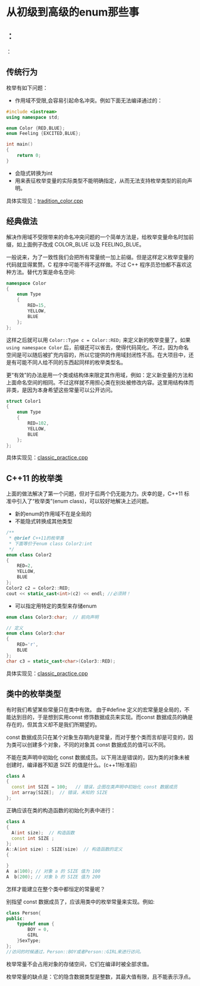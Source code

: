 # 从初级到高级的enum那些事

##  ：

   ：

   


## 传统行为


枚举有如下问题：

- 作用域不受限,会容易引起命名冲突。例如下面无法编译通过的：

```c++
#include <iostream>
using namespace std;

enum Color {RED,BLUE};
enum Feeling {EXCITED,BLUE};

int main() 
{
    return 0;
}
```
- 会隐式转换为int
- 用来表征枚举变量的实际类型不能明确指定，从而无法支持枚举类型的前向声明。

具体实现见：[tradition_color.cpp](tradition_color.cpp)

## 经典做法

解决作用域不受限带来的命名冲突问题的一个简单方法是，给枚举变量命名时加前缀，如上面例子改成 COLOR_BLUE 以及 FEELING_BLUE。

一般说来，为了一致性我们会把所有常量统一加上前缀。但是这样定义枚举变量的代码就显得累赘。C 程序中可能不得不这样做。不过 C++ 程序员恐怕都不喜欢这种方法。替代方案是命名空间:
```c++
namespace Color 
{
    enum Type
    {
        RED=15,
        YELLOW,
        BLUE
    };
};
```

这样之后就可以用 `Color::Type c = Color::RED;` 来定义新的枚举变量了。如果 `using namespace Color` 后，前缀还可以省去，使得代码简化。不过，因为命名空间是可以随后被扩充内容的，所以它提供的作用域封闭性不高。在大项目中，还是有可能不同人给不同的东西起同样的枚举类型名。

更“有效”的办法是用一个类或结构体来限定其作用域，例如：定义新变量的方法和上面命名空间的相同。不过这样就不用担心类在别处被修改内容。这里用结构体而非类，是因为本身希望这些常量可以公开访问。

```c++
struct Color1
{
    enum Type
    {
        RED=102,
        YELLOW,
        BLUE
    };
};
```

具体实现见：[classic_practice.cpp](classic_practice.cpp)

## C++11 的枚举类

上面的做法解决了第一个问题，但对于后两个仍无能为力。庆幸的是，C++11 标准中引入了“枚举类”(enum class)，可以较好地解决上述问题。

- 新的enum的作用域不在是全局的
- 不能隐式转换成其他类型

```c++
/**
 * @brief C++11的枚举类
 * 下面等价于enum class Color2:int
 */
enum class Color2
{
    RED=2,
    YELLOW,
    BLUE
};
Color2 c2 = Color2::RED;
cout << static_cast<int>(c2) << endl; //必须转！
```

- 可以指定用特定的类型来存储enum

```c++
enum class Color3:char;  // 前向声明

// 定义
enum class Color3:char 
{
    RED='r',
    BLUE
};
char c3 = static_cast<char>(Color3::RED);
```

具体实现见：[classic_practice.cpp](classic_practice.cpp)

## 类中的枚举类型

有时我们希望某些常量只在类中有效。 由于#define 定义的宏常量是全局的，不能达到目的，于是想到实用const 修饰数据成员来实现。而const 数据成员的确是存在的，但其含义却不是我们所期望的。

const 数据成员只在某个对象生存期内是常量，而对于整个类而言却是可变的，因为类可以创建多个对象，不同的对象其 const 数据成员的值可以不同。 

不能在类声明中初始化 const 数据成员。以下用法是错误的，因为类的对象未被创建时，编译器不知道 SIZE 的值是什么。(c++11标准前)

```c++
class A 
{
  const int SIZE = 100;   // 错误，企图在类声明中初始化 const 数据成员 
  int array[SIZE];  // 错误，未知的 SIZE 
}; 
```

正确应该在类的构造函数的初始化列表中进行：

```c++
class A 
{
  A(int size);  // 构造函数 
  const int SIZE ;    
}; 
A::A(int size) : SIZE(size)  // 构造函数的定义
{ 

} 
A  a(100); // 对象 a 的 SIZE 值为 100 
A  b(200); // 对象 b 的 SIZE 值为 200 
```

怎样才能建立在整个类中都恒定的常量呢？

别指望 const 数据成员了，应该用类中的枚举常量来实现。例如:

```c++
class Person{
public:
    typedef enum {
        BOY = 0,
        GIRL
    }SexType;
};
//访问的时候通过，Person::BOY或者Person::GIRL来进行访问。
```

枚举常量不会占用对象的存储空间，它们在编译时被全部求值。

枚举常量的缺点是：它的隐含数据类型是整数，其最大值有限，且不能表示浮点。
